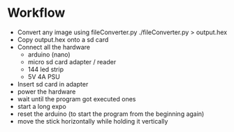 # Workflow
* Convert any image using fileConverter.py
	./fileConverter.py > output.hex
* Copy output.hex onto a sd card
* Connect all the hardware
	* arduino (nano)
	* micro sd card adapter / reader
	* 144 led strip
	* 5V 4A PSU
* Insert sd card in adapter
* power the hardware
* wait until the program got executed ones
* start a long expo
* reset the arduino (to start the program from the beginning again)
* move the stick horizontally while holding it vertically
